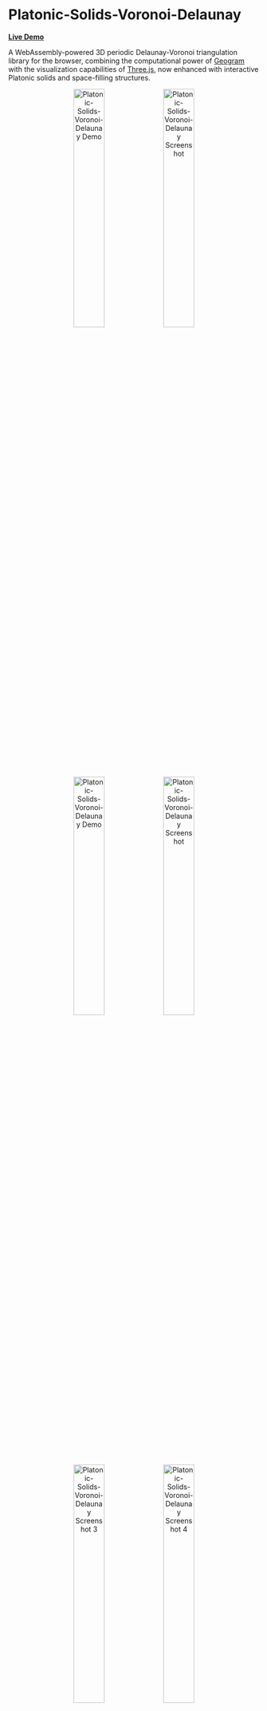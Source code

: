 # Platonic-Solids-Voronoi-Delaunay

**[Live Demo](https://virtualorganics.github.io/Platonic-Solids-Voronoi-Delaunay/)**

A WebAssembly-powered 3D periodic Delaunay-Voronoi triangulation library for the browser, combining the computational power of [Geogram](https://github.com/BrunoLevy/geogram) with the visualization capabilities of [Three.js](https://github.com/mrdoob/three.js), now enhanced with interactive Platonic solids and space-filling structures.

<p align="center">
  <img src="docs/Geogram_3JS_6.png" alt="Platonic-Solids-Voronoi-Delaunay Demo" width="35%">
  <img src="docs/Geogram_3JS_5.png" alt="Platonic-Solids-Voronoi-Delaunay Screenshot" width="35%"> 
</p>

<p align="center">
  <img src="docs/Geogram_3JS_1.png" alt="Platonic-Solids-Voronoi-Delaunay Demo" width="35%">
  <img src="docs/Geogram_3JS_2.png" alt="Platonic-Solids-Voronoi-Delaunay Screenshot" width="35%"> 
</p>

<p align="center">
  <img src="docs/Geogram_3JS_3.png" alt="Platonic-Solids-Voronoi-Delaunay Screenshot 3" width="35%">
  <img src="docs/Geogram_3JS_4.png" alt="Platonic-Solids-Voronoi-Delaunay Screenshot 4" width="35%">
</p>

## ✨ New Features: Platonic Solids & Space-Filling Structures

This enhanced version adds comprehensive support for mathematical polyhedra alongside the original Geogram-Three.js functionality:

### 🔺 Platonic Solids
- **Tetrahedron**: 4 triangular faces, 4 vertices
- **Cube**: 6 square faces, 8 vertices
- **Octahedron**: 8 triangular faces, 6 vertices
- **Dodecahedron**: 12 pentagonal faces, 20 vertices
- **Icosahedron**: 20 triangular faces, 12 vertices

### 🏗️ Space-Filling Structures
- **Cubic Honeycomb**: Regular cubic grid tessellation
- **Tetrahedral-Octahedral Honeycomb**: Alternating tetrahedra and octahedra
- **Truncated Octahedron**: Body-centered cubic packing
- **Rhombic Dodecahedron**: Face-centered cubic dual

### 🎛️ Unified Control System
- **Seamless Integration**: Geometric objects use the same styling controls as Voronoi diagrams
- **Real-time Updates**: All parameters update visualization instantly
- **Smart Control Management**: Delaunay-specific controls automatically disable for geometric objects
- **Clean Wireframes**: Custom edge geometry shows actual polyhedron edges without triangulation artifacts

## Features

* **3D Delaunay Triangulation**: Compute Delaunay tetrahedralization of 3D point sets
* **3D Voronoi Diagrams**: Generate Voronoi cells from Delaunay triangulation using barycenter method
* **Periodic Boundary Conditions**: Support for periodic (toroidal) domains
* **WebAssembly Performance**: Native-speed computation in the browser
* **Three.js Visualization**: Interactive 3D rendering with orbit controls
* **Clean JavaScript API**: Simple, promise-based interface hiding WASM complexity
* **Interactive Platonic Solids**: Mathematical polyhedra with exact coordinates
* **Space-Filling Tessellations**: Honeycomb structures that tile 3D space

## Demo

**[Live Demo](https://virtualorganics.github.io/Platonic-Solids-Voronoi-Delaunay/)**

## Quick Start

### Using the Library

```javascript
import { DelaunayComputation } from './src/js/DelaunayComputation.js';

// Initialize the WASM module
const Module = await window.PeriodicDelaunayModule();

// Create points (array of [x, y, z] coordinates in range [0, 1])
const points = [
    [0.1, 0.2, 0.3],
    [0.4, 0.5, 0.6],
    // ... more points
];

// Create computation instance
const computation = new DelaunayComputation(points, true); // true for periodic

// Run the computation
await computation.compute(Module);

// Access results
console.log(`Computed ${computation.tetrahedra.length} tetrahedra`);
console.log(`Generated ${computation.voronoiEdges.length} Voronoi edges`);

// Tetrahedra: array of [v0, v1, v2, v3] vertex indices
// Voronoi edges: array of {start: [x,y,z], end: [x,y,z], isPeriodic: boolean}
```

### Visualization Example

```javascript
// Draw Delaunay edges
for (const tet of computation.tetrahedra) {
    // Extract and draw edges from tetrahedron
}

// Draw Voronoi diagram
for (const edge of computation.voronoiEdges) {
    const geometry = new THREE.BufferGeometry();
    const positions = new Float32Array([
        edge.start[0], edge.start[1], edge.start[2],
        edge.end[0], edge.end[1], edge.end[2]
    ]);
    geometry.setAttribute('position', new THREE.BufferAttribute(positions, 3));
    
    const material = edge.isPeriodic ? 
        new THREE.LineBasicMaterial({ color: 0xffaa00 }) : 
        new THREE.LineBasicMaterial({ color: 0xff6600 });
    
    const line = new THREE.Line(geometry, material);
    scene.add(line);
}
```

## API Reference

### DelaunayComputation Class

#### Constructor

```javascript
new DelaunayComputation(points, isPeriodic = true)
```

* `points`: Array of 3D points as `[[x,y,z], ...]` or flat array `[x,y,z,x,y,z,...]`
* `isPeriodic`: Boolean, whether to use periodic boundary conditions

#### Methods

**async compute(wasmModule)**

Runs the Delaunay-Voronoi computation. Returns the instance for chaining.

**getStats()**

Returns an object with computation statistics:

```javascript
{
    numPoints: number,
    numTetrahedra: number,
    numVoronoiEdges: number,
    isPeriodic: boolean
}
```

**getPeriodicDistance(p1, p2)**

Calculates the minimum image distance between two points in periodic space.

#### Properties

* `pointsArray`: Array of input points as `[[x,y,z], ...]`
* `tetrahedra`: Array of tetrahedra as `[[v0,v1,v2,v3], ...]`
* `voronoiEdges`: Array of Voronoi edges as `[{start, end, tetraIndices, isPeriodic}, ...]`
* `barycenters`: Array of tetrahedra barycenters as `[[x,y,z], ...]`

## Building from Source

### Prerequisites

* Emscripten SDK
* Node.js
* C++17 compiler

### Build Steps

```bash
# Clone the repository
git clone https://github.com/VirtualOrganics/Platonic-Solids-Voronoi-Delaunay.git
cd Platonic-Solids-Voronoi-Delaunay

# Build the WASM module
cd src/cpp
./build.sh

# The compiled files will be in dist/
```

## Implementation Details

### Voronoi Computation

The library computes Voronoi diagrams using the barycenter method:

1. Calculate the barycenter (center) of each Delaunay tetrahedron
2. Build adjacency information for tetrahedra sharing faces
3. Connect barycenters of adjacent tetrahedra to form Voronoi edges

### Periodic Boundaries

When periodic mode is enabled:

* Points are assumed to be in the unit cube [0, 1]³
* The space wraps around at the boundaries (toroidal topology)
* Edges crossing boundaries are marked with `isPeriodic: true`

### Platonic Solids Implementation

The geometric objects are generated using exact mathematical coordinates:

* **Mathematical Precision**: All vertices calculated using exact formulas
* **Golden Ratio**: Dodecahedron and Icosahedron use φ = (1 + √5)/2
* **Normalized Coordinates**: All shapes fit within [0,1]³ cube
* **Custom Edge Geometry**: Clean wireframes without triangulation artifacts

## Controls Guide

### Main Controls

* **Object Selection**: Choose from dropdown (Voronoi, Tetrahedron, Cube, Octahedron, Dodecahedron, Icosahedron, or Space-Filling structures)
* **Points**: The number of random points to generate.
* **Min Dist**: The minimum distance between generated points.
* **Motion**: The randomness of the point movement. Higher values result in more erratic paths.
* **Speed**: The speed at which the points travel.
* **Live Update**: When checked, the triangulation and Voronoi diagrams continuously update to reflect point motion.
* **Update Step**: Sets the number of frames to wait before each live update. Higher values are less intensive.
* **Periodic**: Toggles periodic boundary conditions, making the space wrap around like a torus.
* **Ghost Cells**: Displays the 26 neighboring "ghost" cells in periodic mode to visualize the toroidal space.
* **Background**: The background color of the scene.
* **Poisson**: Toggles Poisson disk sampling for point generation, which creates more evenly spaced points.
* **MIC**: Toggles the "Minimum Image Convention" visualization mode, which enables thick, adjustable edges.
* **Boundary**: Toggles the visibility of the boundary box.

### Delaunay Triangles / Tetrahedra

* **Vertices**: Toggles the visibility of the Delaunay vertices (the input points).
* **Delaunay**: Toggles the visibility of the Delaunay edges.
* **Tetrahedra**: Toggles the visibility of the Delaunay tetrahedra (the 3D cells).

### Voronoi Diagrams / Objects

* **Voronoi**: Toggles the visibility of the Voronoi edges (or geometric object edges).
* **Faces**: Toggles the visibility of the Voronoi cell faces (or geometric object faces).
* **Random Colors**: Toggles random coloring for the Voronoi faces.
* **Face Color**: Set the color of geometric object faces.
* **Edge Color**: Set the color of geometric object edges.
* **Opacity**: Control transparency of geometric objects.
* **Wireframe**: Toggle wireframe rendering for geometric objects.

### Geometric Objects

* **Scale**: Adjust the size of individual Platonic solids.
* **Divisions**: Control tessellation density for space-filling structures.
* **Rotation**: Enable automatic rotation of geometric objects.

## License

This project is licensed under the MIT License. See the LICENSE file for details.

## Acknowledgments

* [Geogram](https://github.com/BrunoLevy/geogram) by Bruno Levy for the computational geometry algorithms
* [Three.js](https://github.com/mrdoob/three.js) for 3D visualization
* [Emscripten](https://emscripten.org/) for WebAssembly compilation
* [VirtualOrganics/Geogram-Three.js](https://github.com/VirtualOrganics/Geogram-Three.js) for the original foundation 
